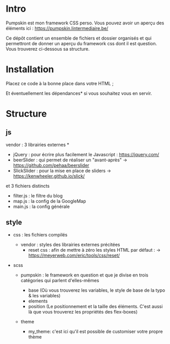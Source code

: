 Intro
=====
Pumpskin est mon framework CSS perso. Vous pouvez avoir un aperçu des éléments ici : https://pumpskin.lintermediaire.be/

Ce dépôt contient un ensemble de fichiers et dossier organisés et qui permettront de donner un aperçu du framework css dont il est question.
Vous trouverez ci-dessous sa structure.

Installation
============
Placez ce code à la bonne place dans votre HTML ;
<link rel="stylesheet" href="https://pumpskin.lintermediaire.be/style/css/style.css" />

Et éventuellement les dépendances* si vous souhaitez vous en servir.


Structure
=========

js
---
  vendor : 3 librairies externes *
  + jQuery : pour écrire plus facilement le Javascript : https://jquery.com/
  + beerSlider : qui permet de réaliser un "avant-après" -> https://github.com/pehaa/beerslider
  + SlickSlider : pour la mise en place de sliders -> https://kenwheeler.github.io/slick/

  et 3 fichiers distincts
  + filter.js : le filtre du blog
  + map.js : la config de la GoogleMap
  + main.js : la config générale


style
-----
  + css : les fichiers compilés
    + vendor : styles des librairies externes précitées
      + reset css : afin de mettre à zéro les styles HTML par défaut : -> https://meyerweb.com/eric/tools/css/reset/

  + scss
    + pumpskin : le framework en question et que je divise en trois catégories qui parlent d'elles-mêmes
      + base (Où vous trouverez les variables, le style de base de la typo & les variables)
      + elements
      + position (Le positionnement et la taille des éléments. C'est aussi là que vous trouverez les propriétés des flex-boxes)
    
    + theme
        + my_theme: c'est ici qu'il est possible de customiser votre propre thème